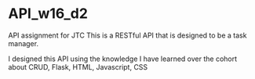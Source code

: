 # API_w16_d2
API assignment for JTC
This is a RESTful API that is designed to be a task manager. 

I designed this API using the knowledge I have learned over the cohort about CRUD, Flask, HTML, Javascript, CSS

